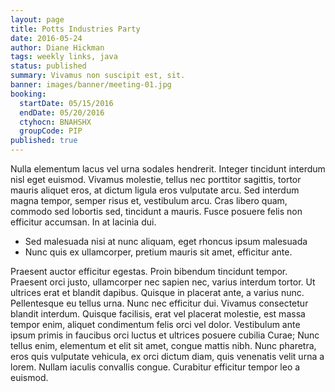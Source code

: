 ```yaml
---
layout: page
title: Potts Industries Party
date: 2016-05-24
author: Diane Hickman
tags: weekly links, java
status: published
summary: Vivamus non suscipit est, sit.
banner: images/banner/meeting-01.jpg
booking:
  startDate: 05/15/2016
  endDate: 05/20/2016
  ctyhocn: BNAHSHX
  groupCode: PIP
published: true
---
```

Nulla elementum lacus vel urna sodales hendrerit. Integer tincidunt interdum nisl eget euismod. Vivamus molestie, tellus nec porttitor sagittis, tortor mauris aliquet eros, at dictum ligula eros vulputate arcu. Sed interdum magna tempor, semper risus et, vestibulum arcu. Cras libero quam, commodo sed lobortis sed, tincidunt a mauris. Fusce posuere felis non efficitur accumsan. In at lacinia dui.

* Sed malesuada nisi at nunc aliquam, eget rhoncus ipsum malesuada
* Nunc quis ex ullamcorper, pretium mauris sit amet, efficitur ante.

Praesent auctor efficitur egestas. Proin bibendum tincidunt tempor. Praesent orci justo, ullamcorper nec sapien nec, varius interdum tortor. Ut ultrices erat et blandit dapibus. Quisque in placerat ante, a varius nunc. Pellentesque eu tellus urna. Nunc nec efficitur dui. Vivamus consectetur blandit interdum. Quisque facilisis, erat vel placerat molestie, est massa tempor enim, aliquet condimentum felis orci vel dolor. Vestibulum ante ipsum primis in faucibus orci luctus et ultrices posuere cubilia Curae; Nunc tellus enim, elementum et elit sit amet, congue mattis nibh. Nunc pharetra, eros quis vulputate vehicula, ex orci dictum diam, quis venenatis velit urna a lorem. Nullam iaculis convallis congue. Curabitur efficitur tempor leo a euismod.
